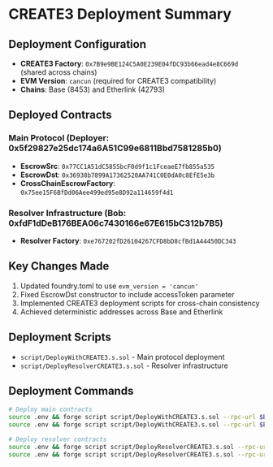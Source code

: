 # CREATE3 Deployment Summary

## Deployment Configuration
- **CREATE3 Factory**: `0x7B9e9BE124C5A0E239E04fDC93b66ead4e8C669d` (shared across chains)
- **EVM Version**: `cancun` (required for CREATE3 compatibility)
- **Chains**: Base (8453) and Etherlink (42793)

## Deployed Contracts

### Main Protocol (Deployer: 0x5f29827e25dc174a6A51C99e6811Bbd7581285b0)
- **EscrowSrc**: `0x77CC1A51dC5855bcF0d9f1c1FceaeE7fb855a535`
- **EscrowDst**: `0x36938b7899A17362520AA741C0E0dA0c8EfE5e3b`
- **CrossChainEscrowFactory**: `0x75ee15F6BfDd06Aee499ed95e8D92a114659f4d1`

### Resolver Infrastructure (Bob: 0xfdF1dDeB176BEA06c7430166e67E615bC312b7B5)
- **Resolver Factory**: `0xe767202fD26104267CFD8bD8cfBd1A44450DC343`

## Key Changes Made
1. Updated foundry.toml to use `evm_version = 'cancun'`
2. Fixed EscrowDst constructor to include accessToken parameter
3. Implemented CREATE3 deployment scripts for cross-chain consistency
4. Achieved deterministic addresses across Base and Etherlink

## Deployment Scripts
- `script/DeployWithCREATE3.s.sol` - Main protocol deployment
- `script/DeployResolverCREATE3.s.sol` - Resolver infrastructure

## Deployment Commands
```bash
# Deploy main contracts
source .env && forge script script/DeployWithCREATE3.s.sol --rpc-url $BASE_RPC_URL --broadcast
source .env && forge script script/DeployWithCREATE3.s.sol --rpc-url $ETHERLINK_RPC_URL --broadcast

# Deploy resolver contracts  
source .env && forge script script/DeployResolverCREATE3.s.sol --rpc-url $BASE_RPC_URL --broadcast
source .env && forge script script/DeployResolverCREATE3.s.sol --rpc-url $ETHERLINK_RPC_URL --broadcast
```